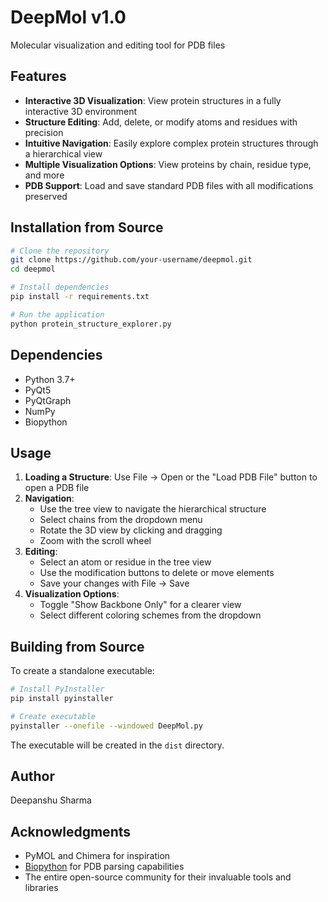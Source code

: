 # DeepMol v1.0

Molecular visualization and editing tool for PDB files

## Features

- **Interactive 3D Visualization**: View protein structures in a fully interactive 3D environment
- **Structure Editing**: Add, delete, or modify atoms and residues with precision
- **Intuitive Navigation**: Easily explore complex protein structures through a hierarchical view
- **Multiple Visualization Options**: View proteins by chain, residue type, and more
- **PDB Support**: Load and save standard PDB files with all modifications preserved

## Installation from Source

```bash
# Clone the repository
git clone https://github.com/your-username/deepmol.git
cd deepmol

# Install dependencies
pip install -r requirements.txt

# Run the application
python protein_structure_explorer.py
```

## Dependencies

- Python 3.7+
- PyQt5
- PyQtGraph
- NumPy
- Biopython

## Usage

1. **Loading a Structure**: Use File → Open or the "Load PDB File" button to open a PDB file
2. **Navigation**: 
   - Use the tree view to navigate the hierarchical structure
   - Select chains from the dropdown menu
   - Rotate the 3D view by clicking and dragging
   - Zoom with the scroll wheel
3. **Editing**:
   - Select an atom or residue in the tree view
   - Use the modification buttons to delete or move elements
   - Save your changes with File → Save
4. **Visualization Options**:
   - Toggle "Show Backbone Only" for a clearer view
   - Select different coloring schemes from the dropdown

## Building from Source

To create a standalone executable:

```bash
# Install PyInstaller
pip install pyinstaller

# Create executable
pyinstaller --onefile --windowed DeepMol.py
```

The executable will be created in the `dist` directory.

## Author

Deepanshu Sharma

## Acknowledgments

- PyMOL and Chimera for inspiration
- [Biopython](https://biopython.org/) for PDB parsing capabilities
- The entire open-source community for their invaluable tools and libraries
